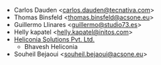 - Carlos Dauden \<<carlos.dauden@tecnativa.com>\>
- Thomas Binsfeld \<<thomas.binsfeld@acsone.eu>\>
- Guillermo Llinares \<<guillermo@studio73.es>\>
- Helly kapatel \<<helly.kapatel@initos.com>\>
- [Heliconia Solutions Pvt. Ltd.](https://www.heliconia.io)
  - Bhavesh Heliconia
- Souheil Bejaoui \<<souheil.bejaoui@acsone.eu>\>